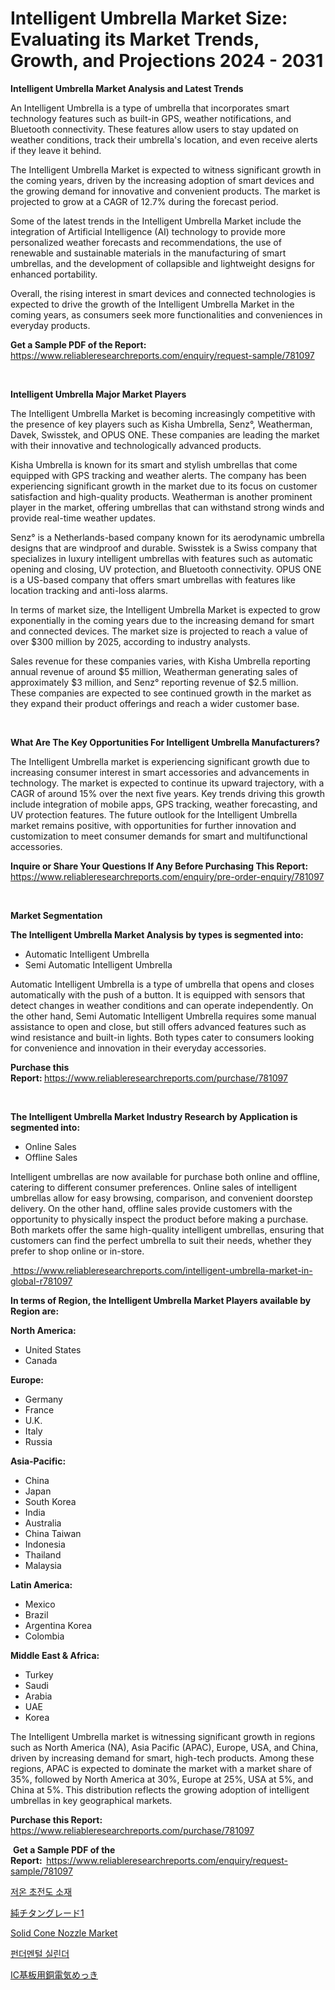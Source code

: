 <p><h1>Intelligent Umbrella Market Size: Evaluating its Market Trends, Growth, and Projections 2024 - 2031</h1></p><p><strong>Intelligent Umbrella Market Analysis and Latest Trends</strong></p>
<p><p>An Intelligent Umbrella is a type of umbrella that incorporates smart technology features such as built-in GPS, weather notifications, and Bluetooth connectivity. These features allow users to stay updated on weather conditions, track their umbrella's location, and even receive alerts if they leave it behind.</p><p>The Intelligent Umbrella Market is expected to witness significant growth in the coming years, driven by the increasing adoption of smart devices and the growing demand for innovative and convenient products. The market is projected to grow at a CAGR of 12.7% during the forecast period.</p><p>Some of the latest trends in the Intelligent Umbrella Market include the integration of Artificial Intelligence (AI) technology to provide more personalized weather forecasts and recommendations, the use of renewable and sustainable materials in the manufacturing of smart umbrellas, and the development of collapsible and lightweight designs for enhanced portability.</p><p>Overall, the rising interest in smart devices and connected technologies is expected to drive the growth of the Intelligent Umbrella Market in the coming years, as consumers seek more functionalities and conveniences in everyday products.</p></p>
<p><strong>Get a Sample PDF of the Report:&nbsp;</strong> <a href="https://www.reliableresearchreports.com/enquiry/request-sample/781097">https://www.reliableresearchreports.com/enquiry/request-sample/781097</a></p>
<p>&nbsp;</p>
<p><strong>Intelligent Umbrella Major Market Players</strong></p>
<p><p>The Intelligent Umbrella Market is becoming increasingly competitive with the presence of key players such as Kisha Umbrella, Senz°, Weatherman, Davek, Swisstek, and OPUS ONE. These companies are leading the market with their innovative and technologically advanced products.</p><p>Kisha Umbrella is known for its smart and stylish umbrellas that come equipped with GPS tracking and weather alerts. The company has been experiencing significant growth in the market due to its focus on customer satisfaction and high-quality products. Weatherman is another prominent player in the market, offering umbrellas that can withstand strong winds and provide real-time weather updates. </p><p>Senz° is a Netherlands-based company known for its aerodynamic umbrella designs that are windproof and durable. Swisstek is a Swiss company that specializes in luxury intelligent umbrellas with features such as automatic opening and closing, UV protection, and Bluetooth connectivity. OPUS ONE is a US-based company that offers smart umbrellas with features like location tracking and anti-loss alarms.</p><p>In terms of market size, the Intelligent Umbrella Market is expected to grow exponentially in the coming years due to the increasing demand for smart and connected devices. The market size is projected to reach a value of over $300 million by 2025, according to industry analysts.</p><p>Sales revenue for these companies varies, with Kisha Umbrella reporting annual revenue of around $5 million, Weatherman generating sales of approximately $3 million, and Senz° reporting revenue of $2.5 million. These companies are expected to see continued growth in the market as they expand their product offerings and reach a wider customer base.</p></p>
<p>&nbsp;</p>
<p><strong>What Are The Key Opportunities For Intelligent Umbrella Manufacturers?</strong></p>
<p><p>The Intelligent Umbrella market is experiencing significant growth due to increasing consumer interest in smart accessories and advancements in technology. The market is expected to continue its upward trajectory, with a CAGR of around 15% over the next five years. Key trends driving this growth include integration of mobile apps, GPS tracking, weather forecasting, and UV protection features. The future outlook for the Intelligent Umbrella market remains positive, with opportunities for further innovation and customization to meet consumer demands for smart and multifunctional accessories.</p></p>
<p><strong>Inquire or Share Your Questions If Any Before Purchasing This Report:</strong> <a href="https://www.reliableresearchreports.com/enquiry/pre-order-enquiry/781097">https://www.reliableresearchreports.com/enquiry/pre-order-enquiry/781097</a></p>
<p>&nbsp;</p>
<p><strong>Market Segmentation</strong></p>
<p><strong>The Intelligent Umbrella Market Analysis by types is segmented into:</strong></p>
<p><ul><li>Automatic Intelligent Umbrella</li><li>Semi Automatic Intelligent Umbrella</li></ul></p>
<p><p>Automatic Intelligent Umbrella is a type of umbrella that opens and closes automatically with the push of a button. It is equipped with sensors that detect changes in weather conditions and can operate independently. On the other hand, Semi Automatic Intelligent Umbrella requires some manual assistance to open and close, but still offers advanced features such as wind resistance and built-in lights. Both types cater to consumers looking for convenience and innovation in their everyday accessories.</p></p>
<p><strong>Purchase this Report:&nbsp;</strong><a href="https://www.reliableresearchreports.com/purchase/781097">https://www.reliableresearchreports.com/purchase/781097</a></p>
<p>&nbsp;</p>
<p><strong>The Intelligent Umbrella Market Industry Research by Application is segmented into:</strong></p>
<p><ul><li>Online Sales</li><li>Offline Sales</li></ul></p>
<p><p>Intelligent umbrellas are now available for purchase both online and offline, catering to different consumer preferences. Online sales of intelligent umbrellas allow for easy browsing, comparison, and convenient doorstep delivery. On the other hand, offline sales provide customers with the opportunity to physically inspect the product before making a purchase. Both markets offer the same high-quality intelligent umbrellas, ensuring that customers can find the perfect umbrella to suit their needs, whether they prefer to shop online or in-store.</p></p>
<p><a href="https://www.reliableresearchreports.com/intelligent-umbrella-market-in-global-r781097">&nbsp;https://www.reliableresearchreports.com/intelligent-umbrella-market-in-global-r781097</a></p>
<p><strong>In terms of Region, the Intelligent Umbrella Market Players available by Region are:</strong></p>
<p>
    <p> <strong> North America: </strong>
        <ul>
            <li>United States</li>
            <li>Canada</li>
        </ul>
        </p> 
    <p> <strong> Europe: </strong>
        <ul>
            <li>Germany</li>
            <li>France</li>
            <li>U.K.</li>
            <li>Italy</li>
            <li>Russia</li>
        </ul>
        </p> 
    <p> <strong> Asia-Pacific: </strong>
        <ul>
            <li>China</li>
            <li>Japan</li>
            <li>South Korea</li>
            <li>India</li>
            <li>Australia</li>
            <li>China Taiwan</li>
            <li>Indonesia</li>
            <li>Thailand</li>
            <li>Malaysia</li>
        </ul>
        </p> 
    <p> <strong> Latin America: </strong>
        <ul>
            <li>Mexico</li>
            <li>Brazil</li>
            <li>Argentina Korea</li>
            <li>Colombia</li>
        </ul>
        </p> 
    <p> <strong> Middle East & Africa: </strong>
        <ul>
            <li>Turkey</li>
            <li>Saudi</li>
            <li>Arabia</li>
            <li>UAE</li>
            <li>Korea</li>
        </ul>
    </p>
    </p>
<p><p>The Intelligent Umbrella market is witnessing significant growth in regions such as North America (NA), Asia Pacific (APAC), Europe, USA, and China, driven by increasing demand for smart, high-tech products. Among these regions, APAC is expected to dominate the market with a market share of 35%, followed by North America at 30%, Europe at 25%, USA at 5%, and China at 5%. This distribution reflects the growing adoption of intelligent umbrellas in key geographical markets.</p></p>
<p><strong>Purchase this Report: </strong><a href="https://www.reliableresearchreports.com/purchase/781097">https://www.reliableresearchreports.com/purchase/781097</a></p>
<p>&nbsp;<strong>Get a Sample PDF of the Report:&nbsp;&nbsp;</strong><a href="https://www.reliableresearchreports.com/enquiry/request-sample/781097">https://www.reliableresearchreports.com/enquiry/request-sample/781097</a></p>
<p><strong></strong></p>
<p><p><a href="https://github.com/shade463/Market-Research-Report-List-1/blob/main/8512182105332.md">저온 초전도 소재</a></p><p><a href="https://github.com/KaydenJohns1964/Market-Research-Report-List-2/blob/main/7171920110591.md">純チタングレード1</a></p><p><a href="https://github.com/mancsybtousav/Market-Research-Report-List-2/blob/main/solid-cone-nozzle-market.md">Solid Cone Nozzle Market</a></p><p><a href="https://github.com/FelipeGrrady654556/Market-Research-Report-List-2/blob/main/8094700105331.md">펀더멘털 실린더</a></p><p><a href="https://github.com/marbadji/Market-Research-Report-List-2/blob/main/7236364110590.md">IC基板用銅電気めっき</a></p></p>